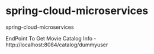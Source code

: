 # spring-cloud-microservices
spring-cloud-microservices

EndPoint To Get Movie Catalog Info - http://localhost:8084/catalog/dummyuser

